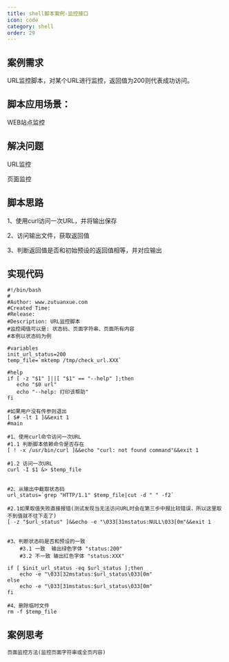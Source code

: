 ```yaml
---
title: shell脚本案例-监控接口
icon: code
category: shell
order: 29
---
```


## 案例需求

URL监控脚本，对某个URL进行监控，返回值为200则代表成功访问。

## 脚本应用场景：

WEB站点监控

## 解决问题

URL监控

页面监控

## 脚本思路

1、使用curl访问一次URL，并将输出保存

2、访问输出文件，获取返回值

3、判断返回值是否和初始预设的返回值相等，并对应输出

## 实现代码

```
#!/bin/bash
# 
#Author: www.zutuanxue.com
#Created Time: 
#Release: 
#Description: URL监控脚本
#监控阈值可以是: 状态码、页面字符串、页面所有内容
#本例以状态码为例

#variables
init_url_status=200
temp_file=`mktemp /tmp/check_url.XXX`

#help
if [ -z "$1" ]||[ "$1" == "--help" ];then
   echo "$0 url"
   echo "--help: 打印该帮助"
fi

#如果用户没有传参则退出
[ $# -lt 1 ]&&exit 1
#main

#1、使用curl命令访问一次URL
#1.1 判断脚本依赖命令是否存在
[ ! -x /usr/bin/curl ]&&echo "curl: not found command"&&exit 1

#1.2 访问一次URL
curl -I $1 &> $temp_file


#2、从输出中截取状态码
url_status=`grep "HTTP/1.1" $temp_file|cut -d " " -f2`

#2.1如果取值失败直接报错(测试发现当无法访问URL时会在第三步中报比较错误，所以这里取不到值就不往下走了)
[ -z "$url_status" ]&&echo -e "\033[31mstatus:NULL\033[0m"&&exit 1


#3、判断状态码是否和预设的一致
    #3.1 一致  输出绿色字体 "status:200"
    #3.2 不一致 输出红色字体 "status:XXX"

if [ $init_url_status -eq $url_status ];then
    echo -e "\033[32mstatus:$url_status\033[0m"
else
    echo -e "\033[31mstatus:$url_status\033[0m"
fi

#4、删除临时文件
rm -f $temp_file
```

## 案例思考

```
页面监控方法(监控页面字符串或全页内容)
```
